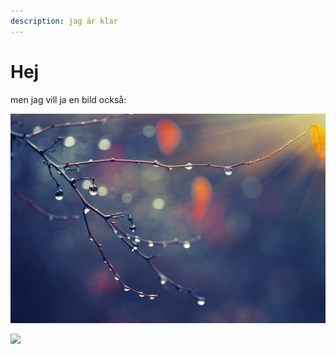 ```yaml
---
description: jag är klar
---
```


# Hej

men jag vill ja en bild också:

![](.gitbook/assets/adobestock_119667104_small.jpg)

![](helloworld/.gitbook/assets/AdobeStock_187978574_Preview.jpeg)

